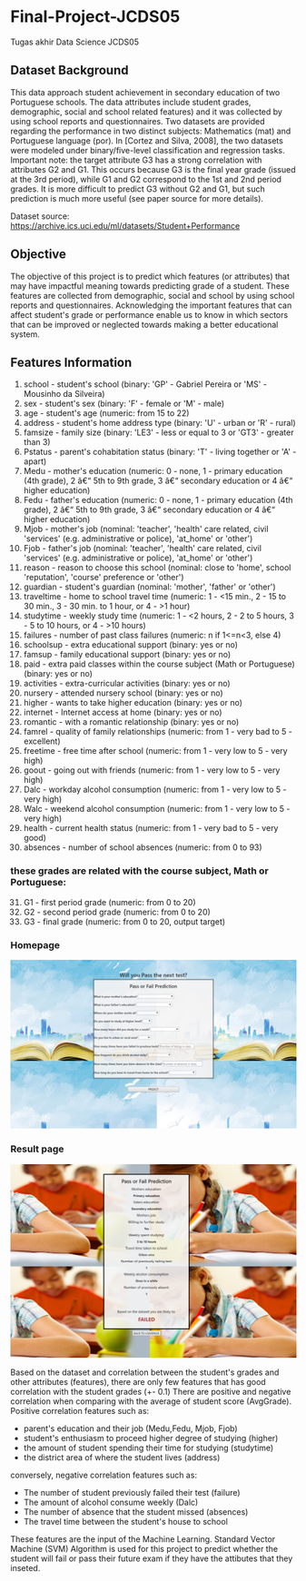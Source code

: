 # Final-Project-JCDS05
Tugas akhir Data Science JCDS05


## Dataset Background
This data approach student achievement in secondary education of two Portuguese schools. The data attributes include student grades, demographic, social and school related features) and it was collected by using school reports and questionnaires. Two datasets are provided regarding the performance in two distinct subjects: Mathematics (mat) and Portuguese language (por). In [Cortez and Silva, 2008], the two datasets were modeled under binary/five-level classification and regression tasks. Important note: the target attribute G3 has a strong correlation with attributes G2 and G1. This occurs because G3 is the final year grade (issued at the 3rd period), while G1 and G2 correspond to the 1st and 2nd period grades. It is more difficult to predict G3 without G2 and G1, but such prediction is much more useful (see paper source for more details).

Dataset source: https://archive.ics.uci.edu/ml/datasets/Student+Performance

## Objective
The objective of this project is to predict which features (or attributes) that may have impactful meaning towards predicting grade of a student. These features are collected from demographic, social and school by using school reports and questionnaires. 
Acknowledging the important features that can affect student's grade or performance enable us to know in which sectors that can be improved or neglected towards making a better educational system.

## Features Information
1. school - student's school (binary: 'GP' - Gabriel Pereira or 'MS' - Mousinho da Silveira) 
2. sex - student's sex (binary: 'F' - female or 'M' - male) 
3. age - student's age (numeric: from 15 to 22) 
4. address - student's home address type (binary: 'U' - urban or 'R' - rural) 
5. famsize - family size (binary: 'LE3' - less or equal to 3 or 'GT3' - greater than 3) 
6. Pstatus - parent's cohabitation status (binary: 'T' - living together or 'A' - apart) 
7. Medu - mother's education (numeric: 0 - none, 1 - primary education (4th grade), 2 â€“ 5th to 9th grade, 3 â€“ secondary education or 4 â€“ higher education) 
8. Fedu - father's education (numeric: 0 - none, 1 - primary education (4th grade), 2 â€“ 5th to 9th grade, 3 â€“ secondary education or 4 â€“ higher education) 
9. Mjob - mother's job (nominal: 'teacher', 'health' care related, civil 'services' (e.g. administrative or police), 'at_home' or 'other') 
10. Fjob - father's job (nominal: 'teacher', 'health' care related, civil 'services' (e.g. administrative or police), 'at_home' or 'other') 
11. reason - reason to choose this school (nominal: close to 'home', school 'reputation', 'course' preference or 'other') 
12. guardian - student's guardian (nominal: 'mother', 'father' or 'other') 
13. traveltime - home to school travel time (numeric: 1 - <15 min., 2 - 15 to 30 min., 3 - 30 min. to 1 hour, or 4 - >1 hour) 
14. studytime - weekly study time (numeric: 1 - <2 hours, 2 - 2 to 5 hours, 3 - 5 to 10 hours, or 4 - >10 hours) 
15. failures - number of past class failures (numeric: n if 1<=n<3, else 4) 
16. schoolsup - extra educational support (binary: yes or no) 
17. famsup - family educational support (binary: yes or no) 
18. paid - extra paid classes within the course subject (Math or Portuguese) (binary: yes or no) 
19. activities - extra-curricular activities (binary: yes or no) 
20. nursery - attended nursery school (binary: yes or no) 
21. higher - wants to take higher education (binary: yes or no) 
22. internet - Internet access at home (binary: yes or no) 
23. romantic - with a romantic relationship (binary: yes or no) 
24. famrel - quality of family relationships (numeric: from 1 - very bad to 5 - excellent) 
25. freetime - free time after school (numeric: from 1 - very low to 5 - very high) 
26. goout - going out with friends (numeric: from 1 - very low to 5 - very high) 
27. Dalc - workday alcohol consumption (numeric: from 1 - very low to 5 - very high) 
28. Walc - weekend alcohol consumption (numeric: from 1 - very low to 5 - very high) 
29. health - current health status (numeric: from 1 - very bad to 5 - very good) 
30. absences - number of school absences (numeric: from 0 to 93) 

### these grades are related with the course subject, Math or Portuguese: 
31. G1 - first period grade (numeric: from 0 to 20) 
31. G2 - second period grade (numeric: from 0 to 20) 
32. G3 - final grade (numeric: from 0 to 20, output target)

### Homepage
![](screenshots/home.PNG)

### Result page
![](screenshots/result.PNG)

Based on the dataset and correlation between the student's grades and other attributes (features), there are only few features that has good correlation with the student grades (+- 0.1)
There are positive and negative correlation when comparing with the average of student score (AvgGrade). Positive correlation features such as: 
- parent's education and their job (Medu,Fedu, Mjob, Fjob)
- student's enthusiasm to proceed higher degree of studying (higher)
- the amount of student spending their time for studying (studytime)
- the district area of where the student lives (address)

conversely, negative correlation features such as:
- The number of student previously failed their test (failure)
- The amount of alcohol consume weekly (Dalc)
- The number of absence that the student missed (absences)
- The travel time between the student's house to school

These features are the input of the Machine Learning. Standard Vector Machine (SVM) Algorithm is used for this project to predict whether the student will fail or pass their future exam if they have the attibutes that they inseted.
